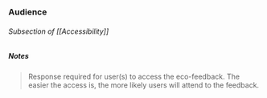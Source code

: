 ### Audience

###### Subsection of [[Accessibility]]

##### Notes
> Response required for user(s) to access the eco-feedback. The easier the access is, the more likely users will attend to the feedback.

